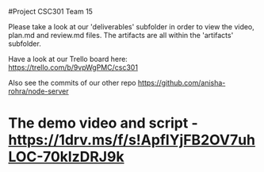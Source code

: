
#Project CSC301 Team 15

Please take a look at our 'deliverables' subfolder in order to view the video, plan.md and review.md files. 
The artifacts are all within the 'artifacts' subfolder.

Have a look at our Trello board here: https://trello.com/b/9vpWgPMC/csc301

Also see the commits of our other repo 
https://github.com/anisha-rohra/node-server

# The demo video and script - https://1drv.ms/f/s!ApfIYjFB2OV7uhLOC-70klzDRJ9k
